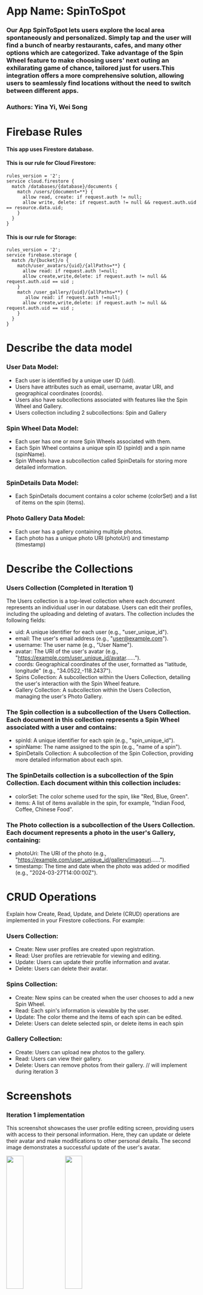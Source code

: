 # App Name: SpinToSpot

### Our App SpinToSpot lets users explore the local area spontaneously and personalized. Simply tap and the user will find a bunch of nearby restaurants, cafes, and many other options which are categorized. Take advantage of the Spin Wheel feature to make choosing users' next outing an exhilarating game of chance, tailored just for users.This integration offers a more comprehensive solution, allowing users to seamlessly find locations without the need to switch between different apps.

### Authors: Yina Yi, Wei Song

# Firebase Rules

#### This app uses Firestore database.

#### This is our rule for Cloud Firestore:

```
rules_version = '2';
service cloud.firestore {
  match /databases/{database}/documents {
    match /users/{document=**} {
      allow read, create: if request.auth != null;
      allow write, delete: if request.auth != null && request.auth.uid == resource.data.uid;
    }
  }
}
```

#### This is our rule for Storage:

```
rules_version = '2';
service firebase.storage {
  match /b/{bucket}/o {
    match/user_avatars/{uid}/{allPaths=**} {
      allow read: if request.auth !=null;
      allow create,write,delete: if request.auth != null && request.auth.uid == uid ;
    }
    match /user_gallery/{uid}/{allPaths=**} {
       allow read: if request.auth !=null;
      allow create,write,delete: if request.auth != null && request.auth.uid == uid ;
    }
  }
}
```

# Describe the data model

### User Data Model:

- Each user is identified by a unique user ID (uid).
- Users have attributes such as email, username, avatar URI, and geographical coordinates (coords).
- Users also have subcollections associated with features like the Spin Wheel and Gallery.
- Users collection including 2 subcollections: Spin and Gallery

### Spin Wheel Data Model:

- Each user has one or more Spin Wheels associated with them.
- Each Spin Wheel contains a unique spin ID (spinId) and a spin name (spinName).
- Spin Wheels have a subcollection called SpinDetails for storing more detailed information.

### SpinDetails Data Model:

- Each SpinDetails document contains a color scheme (colorSet) and a list of items on the spin (items).

### Photo Gallery Data Model:

- Each user has a gallery containing multiple photos.
- Each photo has a unique photo URI (photoUri) and timestamp (timestamp)

# Describe the Collections

### Users Collection (Completed in Iteration 1)

The Users collection is a top-level collection where each document represents an individual user in our database. Users can edit their profiles, including the uploading and deleting of avatars. The collection includes the following fields:

- uid: A unique identifier for each user (e.g., "user_unique_id").
- email: The user's email address (e.g., "user@example.com").
- username: The user name (e.g., "User Name").
- avatar: The URI of the user's avatar (e.g., "https://example.com/user_unique_id/avatar......").
- coords: Geographical coordinates of the user, formatted as "latitude, longitude" (e.g., "34.0522,-118.2437").
- Spins Collection: A subcollection within the Users Collection, detailing the user's interaction with the Spin Wheel feature.
- Gallery Collection: A subcollection within the Users Collection, managing the user's Photo Gallery.

### The Spin collection is a subcollection of the Users Collection. Each document in this collection represents a Spin Wheel associated with a user and contains:

- spinId: A unique identifier for each spin (e.g., "spin_unique_id").
- spinName: The name assigned to the spin (e.g., "name of a spin").
- SpinDetails Collection: A subcollection of the Spin Collection, providing more detailed information about each spin.

### The SpinDetails collection is a subcollection of the Spin Collection. Each document within this collection includes:

- colorSet: The color scheme used for the spin, like "Red, Blue, Green".
- items: A list of items available in the spin, for example, "Indian Food, Coffee, Chinese Food".

### The Photo collection is a subcollection of the Users Collection. Each document represents a photo in the user's Gallery, containing:

- photoUri: The URI of the photo (e.g., "https://example.com/user_unique_id/gallery/imageuri......").
- timestamp: The time and date when the photo was added or modified (e.g., "2024-03-27T14:00:00Z").

# CRUD Operations

Explain how Create, Read, Update, and Delete (CRUD) operations are implemented in your Firestore collections. For example:

### Users Collection:

- Create: New user profiles are created upon registration.
- Read: User profiles are retrievable for viewing and editing.
- Update: Users can update their profile information and avatar.
- Delete: Users can delete their avatar.

### Spins Collection:

- Create: New spins can be created when the user chooses to add a new Spin Wheel.
- Read: Each spin's information is viewable by the user.
- Update: The color theme and the items of each spin can be edited.
- Delete: Users can delete selected spin, or delete items in each spin

### Gallery Collection:

- Create: Users can upload new photos to the gallery.
- Read: Users can view their gallery.
- Delete: Users can remove photos from their gallery. // will implement during iteration 3

# Screenshots

### Iteration 1 implementation

This screenshot showcases the user profile editing screen, providing users with access to their personal information. Here, they can update or delete their avatar and make modifications to other personal details. The second image demonstrates a successful update of the user's avatar.

<img src="https://github.com/yiyina/cs5520-sp24-final-project/assets/55360195/563c73b1-e3e7-4285-b190-c79684a0f522" width="30%">
<img src="https://github.com/yiyina/cs5520-sp24-final-project/assets/55360195/a8ce8618-69c7-4ef0-8aff-b63c69cf6b5c" width="30%">

### Iteration 2 implementation

In iteration 2, we've implemented notifications and a feature for users to upload photos to create their own photo gallery. We've also introduced a function to search for dining locations using keywords on a map, and a customized spin wheel game to let user decide which dinning option they will to pick.Also we integrated an external weather API to provide users with real-time weather updates. 


<img src="https://github.com/yiyina/cs5520-sp24-final-project/assets/115501286/092df5a5-92c5-465f-8757-592310dbe02c" width="30%">
<img src="https://github.com/yiyina/cs5520-sp24-final-project/assets/115501286/ef77107e-297b-4c6e-b16c-940a23cc007d" width="30%"> 

<br> 
<img src="https://github.com/yiyina/cs5520-sp24-final-project/assets/115501286/04704b05-16ea-4c7a-874f-88432de14928" width="30%"> 
<img src="https://github.com/yiyina/cs5520-sp24-final-project/assets/115501286/71ca8da4-5f8a-4eca-832d-0edefbbe15de" width="30%">

# Contributions

| Contribution Area           | Yina Yi                                                              | Wei Song                                                         |
| --------------------------- | -------------------------------------------------------------------- | ---------------------------------------------------------------- |
| **UI Design**               | Led the UI design process, ensuring a visually appealing experience. |                                                                  |
| **Login/Register Logic**    | Developed login and registration screen logic.                       |                                                                  |
| **Avatar Management**       | Implemented avatar upload to the cloud.                              | Developed functionality for avatar deletion from the cloud.      |
| **Additional Features**     | Integrated Google Maps into the Home screen.                         | Implemented user information updates in the Edit Profile screen. |
| **Firebase Configuration**  |                                                                      | Set up Firebase for Cloud Firestore and Storage.                 |
| **Firebase Authentication** |                                                                      | Implemented secure user authentication with Firebase.            |
| **Search Function**         | Enabled read user location and key text search functionality                               |       |
| **Spin Wheel**              | Developed customized Spin Wheel Game                                 |       |
| **External API**            | Integrated an external weather API                                   |       |
| **Local Notification**      |                                                                      |   Enable User to set daily reminder    |
| **User Photo Gallery**      |                                                                      |   Allowed user to upload photos to create their personal Photo Gallery  |
